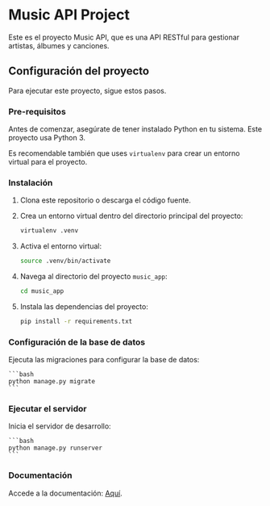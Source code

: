 # Music API Project

Este es el proyecto Music API, que es una API RESTful para gestionar artistas, álbumes y canciones.

## Configuración del proyecto

Para ejecutar este proyecto, sigue estos pasos.

### Pre-requisitos

Antes de comenzar, asegúrate de tener instalado Python en tu sistema. Este proyecto usa Python 3.

Es recomendable también que uses `virtualenv` para crear un entorno virtual para el proyecto.

### Instalación

1. Clona este repositorio o descarga el código fuente.

2. Crea un entorno virtual dentro del directorio principal del proyecto:

    ```bash
    virtualenv .venv
    ```

3. Activa el entorno virtual:

    ```bash
    source .venv/bin/activate
    ```

4. Navega al directorio del proyecto `music_app`:

    ```bash
    cd music_app
    ```

5. Instala las dependencias del proyecto:

    ```bash
    pip install -r requirements.txt
    ```

### Configuración de la base de datos

Ejecuta las migraciones para configurar la base de datos:

    ```bash
    python manage.py migrate
    ```


### Ejecutar el servidor

Inicia el servidor de desarrollo:

    ```bash
    python manage.py runserver
    ```

### Documentación

Accede a la documentación: [Aquí](http://127.0.0.1:8000/swagger/).